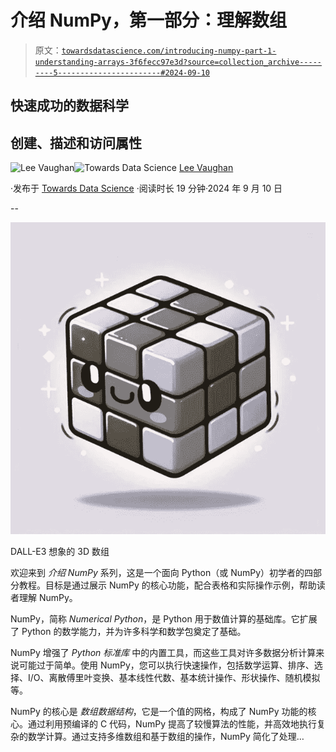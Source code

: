 # 介绍 NumPy，第一部分：理解数组

> 原文：[`towardsdatascience.com/introducing-numpy-part-1-understanding-arrays-3f6fecc97e3d?source=collection_archive---------5-----------------------#2024-09-10`](https://towardsdatascience.com/introducing-numpy-part-1-understanding-arrays-3f6fecc97e3d?source=collection_archive---------5-----------------------#2024-09-10)

## 快速成功的数据科学

## 创建、描述和访问属性

[](https://medium.com/@lee_vaughan?source=post_page---byline--3f6fecc97e3d--------------------------------)![Lee Vaughan](https://medium.com/@lee_vaughan?source=post_page---byline--3f6fecc97e3d--------------------------------)[](https://towardsdatascience.com/?source=post_page---byline--3f6fecc97e3d--------------------------------)![Towards Data Science](https://towardsdatascience.com/?source=post_page---byline--3f6fecc97e3d--------------------------------) [Lee Vaughan](https://medium.com/@lee_vaughan?source=post_page---byline--3f6fecc97e3d--------------------------------)

·发布于 [Towards Data Science](https://towardsdatascience.com/?source=post_page---byline--3f6fecc97e3d--------------------------------) ·阅读时长 19 分钟·2024 年 9 月 10 日

--

![](img/f0e8c61e5a658a187f8cf8202e38fbc0.png)

DALL-E3 想象的 3D 数组

欢迎来到 *介绍 NumPy* 系列，这是一个面向 Python（或 NumPy）初学者的四部分教程。目标是通过展示 NumPy 的核心功能，配合表格和实际操作示例，帮助读者理解 NumPy。

NumPy，简称 *Numerical Python*，是 Python 用于数值计算的基础库。它扩展了 Python 的数学能力，并为许多科学和数学包奠定了基础。

NumPy 增强了 *Python 标准库* 中的内置工具，而这些工具对许多数据分析计算来说可能过于简单。使用 NumPy，您可以执行快速操作，包括数学运算、排序、选择、I/O、离散傅里叶变换、基本线性代数、基本统计操作、形状操作、随机模拟等。

NumPy 的核心是 *数组数据结构*，它是一个值的网格，构成了 NumPy 功能的核心。通过利用预编译的 C 代码，NumPy 提高了较慢算法的性能，并高效地执行复杂的数学计算。通过支持多维数组和基于数组的操作，NumPy 简化了处理…
